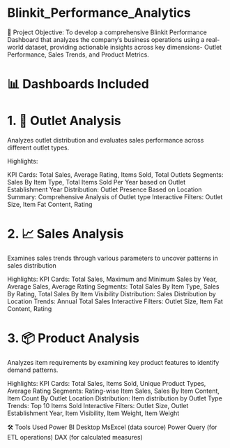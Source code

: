 # Blinkit_Performance_Analytics
🎯 Project Objective: To develop a comprehensive Blinkit Performance Dashboard that analyzes the company’s business operations using a real-world dataset, providing actionable insights across key dimensions- Outlet Performance, Sales Trends, and Product Metrics.
# 📊 Dashboards Included

# 1. 📍 Outlet Analysis
  Analyzes outlet distribution and evaluates sales performance across different outlet types.

  Highlights:

  KPI Cards: Total Sales, Average Rating, Items Sold, Total Outlets
  Segments:  Sales By Item Type, Total Items Sold Per Year based on Outlet Establishment Year
  Distribution: Outlet Presence Based on Location
  Summary: Comprehensive Analysis of Outlet type
  Interactive Filters: Outlet Size, Item Fat Content, Rating

# 2. 📈 Sales Analysis
  Examines sales trends through various parameters to uncover patterns in sales distribution

  Highlights:
  KPI Cards: Total Sales, Maximum and Minimum Sales by Year, Average Sales, Average Rating
  Segments:  Total Sales By Item Type, Sales By Rating, Total Sales By Item Visibility
  Distribution: Sales Distribution by Location
  Trends: Annual Total Sales
  Interactive Filters: Outlet Size, Item Fat Content, Rating

# 3. 📦 Product Analysis
  Analyzes item requirements by examining key product features to identify demand patterns.

  Highlights:
  KPI Cards: Total Sales, Items Sold, Unique Product Types, Average Rating
  Segments:  Rating-wise Item Sales, Sales By Item Content, Item Count By Outlet Location
  Distribution: Item distribution by Outlet Type
  Trends: Top 10 Items Sold
  Interactive Filters: Outlet Size, Outlet Establishment Year, Item Visibility, Item Weight, Item Weight

🛠 Tools Used
Power BI Desktop
MsExcel (data source)
Power Query (for ETL operations)
DAX (for calculated measures)
